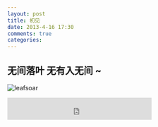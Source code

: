 ```yaml
---
layout: post
title: 初见
date: 2013-4-16 17:30
comments: true
categories: 
---
```


## 无间落叶 无有入无间 ~

![leafsoar](/images/2013/leafsoar.jpg "物本清华 心若琉璃 亦如止水 亦如明镜 此时只道是寻常 ~")

<EMBED id=leafsoar src="http://dl.dropboxusercontent.com/u/54723974/leafsoar.mp3" width=327 height=50 type=audio/mpeg autostart="true" loop="true"></EMBED>



